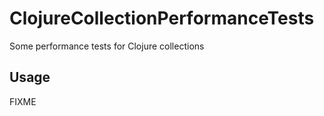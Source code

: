 # ClojureCollectionPerformanceTests

Some performance tests for Clojure collections

## Usage

FIXME

